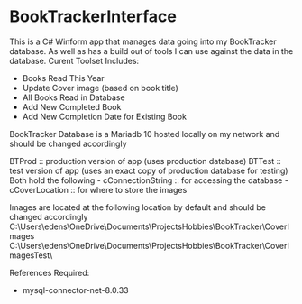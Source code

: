 # BookTrackerInterface

This is a C# Winform app that manages data going into my BookTracker database. As well as has a build out of tools I can use
against the data in the database.
Curent Toolset Includes:
  - Books Read This Year
  - Update Cover image (based on book title)
  - All Books Read in Database
  - Add New Completed Book 
  - Add New Completion Date for Existing Book
  
BookTracker Database is a Mariadb 10 hosted locally on my network and should be changed accordingly

BTProd :: production version of app (uses production database)
BTTest :: test version of app (uses an exact copy of production database for testing)
  Both hold the following
    - cConnectionString :: for accessing the database 
    - cCoverLocation :: for where to store the images

Images are located at the following location by default and should be changed accordingly
  C:\Users\edens\OneDrive\Documents\ProjectsHobbies\BookTracker\CoverImages\
  C:\Users\edens\OneDrive\Documents\ProjectsHobbies\BookTracker\CoverImagesTest\
  
References Required:
- mysql-connector-net-8.0.33
 
